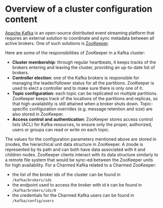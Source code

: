 # Overview of a cluster configuration content

[Apache Kafka](https://kafka.apache.org) is an open-source distributed event streaming platform that requires an external solution to coordinate and sync metadata between all active brokers.
One of such solutions is [ZooKeeper](https://zookeeper.apache.org).

Here are some of the responsibilities of ZooKeeper in a Kafka cluster:

- **Cluster membership**: through regular heartbeats, it keeps tracks of the brokers entering and leaving the cluster, providing an up-to-date list of brokers.
- **Controller election**: one of the Kafka brokers is responsible for managing the leader/follower status for all the partitions. ZooKeeper is used to elect a controller and to make sure there is only one of it.
- **Topic configuration**: each topic can be replicated on multiple partitions. ZooKeeper keeps track of the locations of the partitions and replicas, so that high-availability is still attained when a broker shuts down. Topic-specific configuration overrides (e.g. message retention and size) are also stored in ZooKeeper.
- **Access control and authentication**: ZooKeeper stores access control lists (ACL) for Kafka resources, to ensure only the proper, authorized, users or groups can read or write on each topic.

The values for the configuration parameters mentioned above are stored in znodes, the hierarchical unit data structure in ZooKeeper.
A znode is represented by its path and can both have data associated with it and children nodes.
ZooKeeper clients interact with its data structure similarly to a remote file system that would be sync-ed between the ZooKeeper units for high availability.
For a Charmed Kafka related to a Charmed ZooKeeper:
- the list of the broker ids of the cluster can be found in `/kafka/brokers/ids`
- the endpoint used to access the broker with id `0` can be found in `/kafka/brokers/ids/0`
- the credentials for the Charmed Kafka users can be found in `/kafka/config/users`